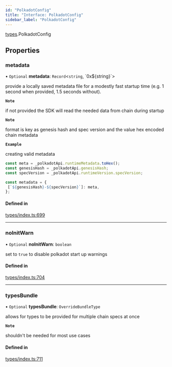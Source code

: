 ```yaml
---
id: "PolkadotConfig"
title: "Interface: PolkadotConfig"
sidebar_label: "PolkadotConfig"
---
```


[types](../../../modules/Types/Types.md).PolkadotConfig

## Properties

### metadata

• `Optional` **metadata**: `Record`<`string`, \`0x${string}\`\>

provide a locally saved metadata file for a modestly fast startup time (e.g. 1 second when provided, 1.5 seconds without).

**`Note`**

 if not provided the SDK will read the needed data from chain during startup

**`Note`**

 format is key as genesis hash and spec version and the value hex encoded chain metadata

**`Example`**

 creating valid metadata
```ts
const meta = _polkadotApi.runtimeMetadata.toHex();
const genesisHash = _polkadotApi.genesisHash;
const specVersion = _polkadotApi.runtimeVersion.specVersion;

const metadata = {
 [`${genesisHash}-${specVersion}`]: meta,
};
```

#### Defined in

[types/index.ts:699](https://github.com/PolymeshAssociation/polymesh-sdk/blob/95f248df/src/types/index.ts#L699)

___

### noInitWarn

• `Optional` **noInitWarn**: `boolean`

set to `true` to disable polkadot start up warnings

#### Defined in

[types/index.ts:704](https://github.com/PolymeshAssociation/polymesh-sdk/blob/95f248df/src/types/index.ts#L704)

___

### typesBundle

• `Optional` **typesBundle**: `OverrideBundleType`

allows for types to be provided for multiple chain specs at once

**`Note`**

 shouldn't be needed for most use cases

#### Defined in

[types/index.ts:711](https://github.com/PolymeshAssociation/polymesh-sdk/blob/95f248df/src/types/index.ts#L711)
